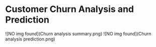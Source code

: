 # Customer Churn Analysis and Prediction

![NO img found](Churn analysis summary.png)
![NO img found](Churn analysis prediction.png)
